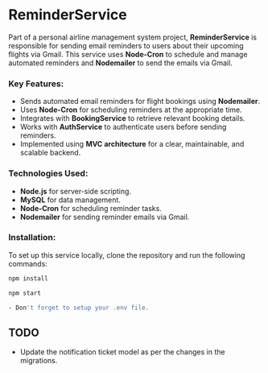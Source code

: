 # ReminderService

Part of a personal airline management system project, **ReminderService** is responsible for sending email reminders to users about their upcoming flights via Gmail. This service uses **Node-Cron** to schedule and manage automated reminders and **Nodemailer** to send the emails via Gmail.

### Key Features:
- Sends automated email reminders for flight bookings using **Nodemailer**.
- Uses **Node-Cron** for scheduling reminders at the appropriate time.
- Integrates with **BookingService** to retrieve relevant booking details.
- Works with **AuthService** to authenticate users before sending reminders.
- Implemented using **MVC architecture** for a clear, maintainable, and scalable backend.

### Technologies Used:
- **Node.js** for server-side scripting.
- **MySQL** for data management.
- **Node-Cron** for scheduling reminder tasks.
- **Nodemailer** for sending reminder emails via Gmail.

### Installation:
To set up this service locally, clone the repository and run the following commands:

```bash
npm install

npm start

- Don't forget to setup your .env file.
```
## TODO
- Update the notification ticket model as per the changes in the migrations.